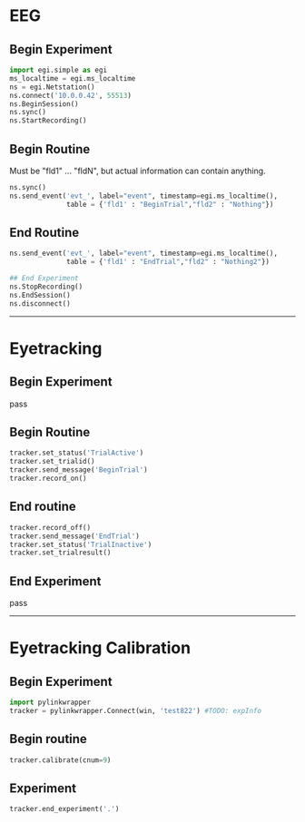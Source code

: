 # EEG

## Begin Experiment
```python
import egi.simple as egi
ms_localtime = egi.ms_localtime
ns = egi.Netstation()
ns.connect('10.0.0.42', 55513)
ns.BeginSession()
ns.sync()
ns.StartRecording()
```

## Begin Routine
Must be "fld1" ... "fldN", but actual information can contain anything.
```python
ns.sync()
ns.send_event('evt_', label="event", timestamp=egi.ms_localtime(),
              table = {'fld1' : "BeginTrial","fld2" : "Nothing"})
```

## End Routine
```python
ns.send_event('evt_', label="event", timestamp=egi.ms_localtime(),
              table = {'fld1' : "EndTrial","fld2" : "Nothing2"})

## End Experiment
ns.StopRecording()
ns.EndSession()
ns.disconnect()
```
---

# Eyetracking

## Begin Experiment
pass

## Begin Routine
```python
tracker.set_status('TrialActive')
tracker.set_trialid()
tracker.send_message('BeginTrial')
tracker.record_on()
```

## End routine
```python
tracker.record_off()
tracker.send_message('EndTrial')
tracker.set_status('TrialInactive')
tracker.set_trialresult()
```

## End Experiment
pass

---

# Eyetracking Calibration

## Begin Experiment
```python
import pylinkwrapper
tracker = pylinkwrapper.Connect(win, 'test822') #TODO: expInfo
```

## Begin routine
```python
tracker.calibrate(cnum=9)
```
## Experiment
```python
tracker.end_experiment('.')
```
